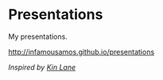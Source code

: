 Presentations
=============

My presentations.

http://infamousamos.github.io/presentations

<i>Inspired by [Kin Lane](http://kinlane.github.io/talks/)</i>
